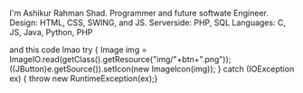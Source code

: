 I'm Ashikur Rahman Shad.
Programmer and future softwate Engineer.
Design: HTML, CSS, SWING, and JS.
Serverside: PHP, SQL
Languages: C, JS, Java, Python, PHP

<!---
ashikur-rahman-shad/ashikur-rahman-shad is a ✨ special ✨ repository because its `README.md` (this file) appears on your GitHub profile.
You can click the Preview link to take a look at your changes.
--->
and this code lmao 
try {
                Image img = ImageIO.read(getClass().getResource("img/"+btn+".png"));
                ((JButton)e.getSource()).setIcon(new ImageIcon(img));
            } catch (IOException ex) { throw new RuntimeException(ex);}
